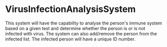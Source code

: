 # VirusInfectionAnalysisSystem
This system will have the capability to analyse the person's immune system based on a given test and determine whether the person is or is not infected with virus. The system can also add/remove the person from the infected list. The infected person will have a unique ID number.
